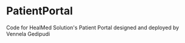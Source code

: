 # PatientPortal
Code for HealMed Solution's Patient Portal designed and deployed by Vennela Gedipudi
